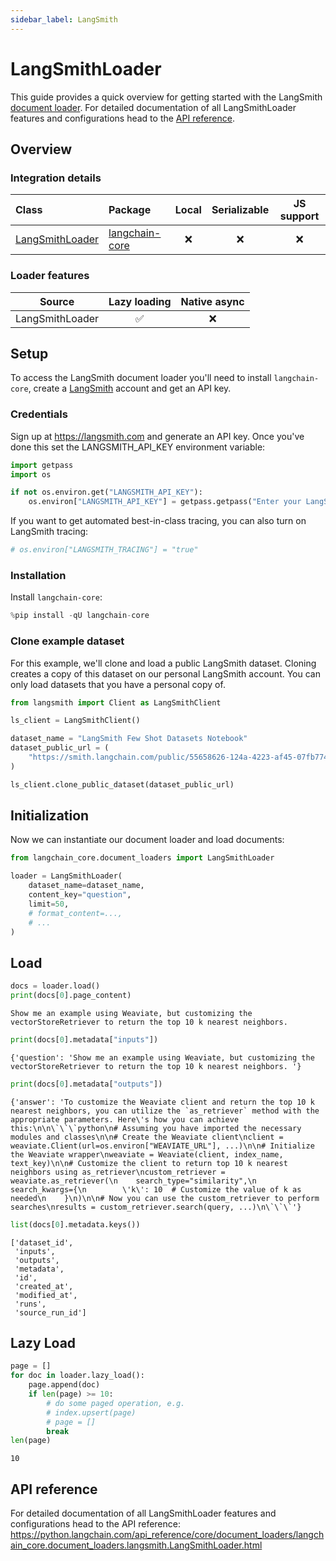 ```yaml
---
sidebar_label: LangSmith
---
```


# LangSmithLoader

This guide provides a quick overview for getting started with the LangSmith [document loader](https://python.langchain.com/docs/concepts/document_loaders). For detailed documentation of all LangSmithLoader features and configurations head to the [API reference](https://python.langchain.com/api_reference/core/document_loaders/langchain_core.document_loaders.langsmith.LangSmithLoader.html).

## Overview
### Integration details

| Class | Package | Local | Serializable | JS support|
| :--- | :--- | :---: | :---: |  :---: |
| [LangSmithLoader](https://python.langchain.com/api_reference/core/document_loaders/langchain_core.document_loaders.langsmith.LangSmithLoader.html) | [langchain-core](https://python.langchain.com/api_reference/core/index.html) | ❌ | ❌ | ❌ | 

### Loader features
| Source | Lazy loading | Native async
| :---: | :---: | :---: | 
| LangSmithLoader | ✅ | ❌ | 

## Setup

To access the LangSmith document loader you'll need to install `langchain-core`, create a [LangSmith](https://langsmith.com) account and get an API key.

### Credentials

Sign up at https://langsmith.com and generate an API key. Once you've done this set the LANGSMITH_API_KEY environment variable:


```python
import getpass
import os

if not os.environ.get("LANGSMITH_API_KEY"):
    os.environ["LANGSMITH_API_KEY"] = getpass.getpass("Enter your LangSmith API key: ")
```

If you want to get automated best-in-class tracing, you can also turn on LangSmith tracing:


```python
# os.environ["LANGSMITH_TRACING"] = "true"
```

### Installation

Install `langchain-core`:


```python
%pip install -qU langchain-core
```

### Clone example dataset

For this example, we'll clone and load a public LangSmith dataset. Cloning creates a copy of this dataset on our personal LangSmith account. You can only load datasets that you have a personal copy of.


```python
from langsmith import Client as LangSmithClient

ls_client = LangSmithClient()

dataset_name = "LangSmith Few Shot Datasets Notebook"
dataset_public_url = (
    "https://smith.langchain.com/public/55658626-124a-4223-af45-07fb774a6212/d"
)

ls_client.clone_public_dataset(dataset_public_url)
```

## Initialization

Now we can instantiate our document loader and load documents:


```python
from langchain_core.document_loaders import LangSmithLoader

loader = LangSmithLoader(
    dataset_name=dataset_name,
    content_key="question",
    limit=50,
    # format_content=...,
    # ...
)
```

## Load


```python
docs = loader.load()
print(docs[0].page_content)
```
```output
Show me an example using Weaviate, but customizing the vectorStoreRetriever to return the top 10 k nearest neighbors.
```

```python
print(docs[0].metadata["inputs"])
```
```output
{'question': 'Show me an example using Weaviate, but customizing the vectorStoreRetriever to return the top 10 k nearest neighbors. '}
```

```python
print(docs[0].metadata["outputs"])
```
```output
{'answer': 'To customize the Weaviate client and return the top 10 k nearest neighbors, you can utilize the `as_retriever` method with the appropriate parameters. Here\'s how you can achieve this:\n\n\`\`\`python\n# Assuming you have imported the necessary modules and classes\n\n# Create the Weaviate client\nclient = weaviate.Client(url=os.environ["WEAVIATE_URL"], ...)\n\n# Initialize the Weaviate wrapper\nweaviate = Weaviate(client, index_name, text_key)\n\n# Customize the client to return top 10 k nearest neighbors using as_retriever\ncustom_retriever = weaviate.as_retriever(\n    search_type="similarity",\n    search_kwargs={\n        \'k\': 10  # Customize the value of k as needed\n    }\n)\n\n# Now you can use the custom_retriever to perform searches\nresults = custom_retriever.search(query, ...)\n\`\`\`'}
```

```python
list(docs[0].metadata.keys())
```



```output
['dataset_id',
 'inputs',
 'outputs',
 'metadata',
 'id',
 'created_at',
 'modified_at',
 'runs',
 'source_run_id']
```


## Lazy Load


```python
page = []
for doc in loader.lazy_load():
    page.append(doc)
    if len(page) >= 10:
        # do some paged operation, e.g.
        # index.upsert(page)
        # page = []
        break
len(page)
```



```output
10
```


## API reference

For detailed documentation of all LangSmithLoader features and configurations head to the API reference: https://python.langchain.com/api_reference/core/document_loaders/langchain_core.document_loaders.langsmith.LangSmithLoader.html
